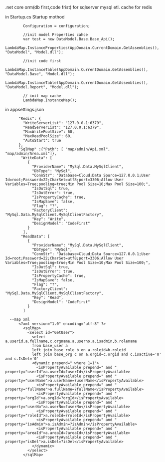 
.net core orm(db first,code frist) for sqlserver mysql etl. cache for redis

in Startup.cs Startup mothod

            Configuration = configuration;

            //init model Properties cahce
            var test = new DataModel.Base.Base_Api();
            LambdaMap.InstanceProperties(AppDomain.CurrentDomain.GetAssemblies(), "DataModel", "Model.dll");

            //init code first
            LambdaMap.InstanceTable(AppDomain.CurrentDomain.GetAssemblies(), "DataModel.Base", "Model.dll");
            LambdaMap.InstanceTable(AppDomain.CurrentDomain.GetAssemblies(), "DataModel.Report", "Model.dll");

            // init map cache
            LambdaMap.InstanceMap();
       
in appsettings.json 

          "Redis": { 
            "WriteServerList": "127.0.0.1:6379",
            "ReadServerList": "127.0.0.1:6379",
            "MaxWritePoolSize": 60,
            "MaxReadPoolSize": 60,
            "AutoStart": true
          },
          "SqlMap" :{"Path": [ "map/admin/Api.xml", "map/admin/Area.xml"]},          
           "WriteData": [
              {
                "ProviderName": "MySql.Data.MySqlClient",
                "DbType": "MySql",
                "ConnStr": "Database=Cloud;Data Source=127.0.0.1;User Id=root;Password=22;CharSet=utf8;port=3306;Allow User Variables=True;pooling=true;Min Pool Size=10;Max Pool Size=100;",
                "IsOutSql": true,
                "IsOutError": true,
                "IsPropertyCache": true,
                "IsMapSave": false,
                "Flag": "?",
                "FactoryClient": "MySql.Data.MySqlClient.MySqlClientFactory",
                "Key": "Write",
                "DesignModel": "CodeFirst"
              }
            ],
           "ReadData": [
              {
                "ProviderName": "MySql.Data.MySqlClient",
                "DbType": "MySql",
                "ConnStr": "Database=Cloud;Data Source=127.0.0.1;User Id=root;Password=22;CharSet=utf8;port=3306;Allow User Variables=True;pooling=true;Min Pool Size=10;Max Pool Size=100;",
                "IsOutSql": true,
                "IsOutError": true,
                "IsPropertyCache": true,
                "IsMapSave": false,
                "Flag": "?",
                "FactoryClient": "MySql.Data.MySqlClient.MySqlClientFactory",
                "Key": "Read",
                "DesignModel": "CodeFirst"
              }
            ]
      
      --map xml
          <?xml version="1.0" encoding="utf-8" ?>
            <sqlMap>
              <select id="GetUser">
                select a.userid,a.fullname,c.orgname,a.userno,a.isadmin,b.rolename
                from base_user a
                left join base_role b on a.roleid=b.roleid
                left join base_org c on a.orgid=c.orgid and c.isactive='0' and c.IsDel='0'
                <dynamic prepend=" where 1=1">
                  <isPropertyAvailable prepend=" and " property="userId">a.userId=?userId</isPropertyAvailable>
                  <isPropertyAvailable prepend=" and " property="userName">a.userName=?userName</isPropertyAvailable>
                  <isPropertyAvailable prepend=" and " property="fullName">a.fullName=?fullName</isPropertyAvailable>
                  <isPropertyAvailable prepend=" and " property="orgId">a.orgId=?orgId</isPropertyAvailable>
                  <isPropertyAvailable prepend=" and " property="userNo">a.userNo=?userNo</isPropertyAvailable>
                  <isPropertyAvailable prepend=" and " property="roleId">a.roleId=?roleId</isPropertyAvailable>
                  <isPropertyAvailable prepend=" and " property="isAdmin">a.isAdmin=?isAdmin</isPropertyAvailable>
                  <isPropertyAvailable prepend=" and " property="areaId">a.areaId=?areaId</isPropertyAvailable>
                  <isPropertyAvailable prepend=" and " property="isDel">a.isDel=?isDel</isPropertyAvailable>
                </dynamic>
              </select>
            </sqlMap>
  
